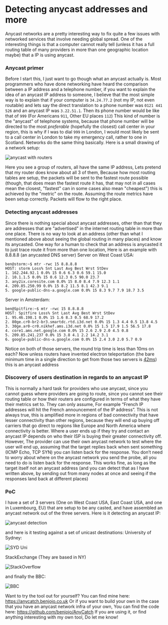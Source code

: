 
Detecting anycast addresses and more
===
Anycast networks are a pretty interesting way to fix quite a few issues with networked services that involve needing global spread.
One of the interesting things is that a computer cannot really tell (unless it has a full routing table of many providers in more than one geographic location maybe) that a IP is using anycast.

<h3>Anycast primer</h3>

Before I start this, I just want to go though what an anycast actually is.
Most programmers who have done networking have heard the comparison between a IP address and a telephone number, if you want to explain the idea of an anycast IP address to someone, I believe that the most simple way is to explain that if your computer is `34.24.77.2` (not my IP, not even routable) and lets say the direct translation to a phone number was `0121 441 526` and an anycast IP was `3.22.51.1`. Then its phone number would be like that of `999` (For Americans `911`, Other EU places `112`)
This kind of number is the "anycast" of telephone systems, because that phone number will be directed to the most *preferable* (hopefully the closest) call center in your region, this is why if I was to dial `999` in London, I would most likely be sent to a call center in London to take my emergency call, rather to one in Scotland.
Networks do the same thing basically.
Here is a small drawing of a network setup:

![anycast with routers](https://blog.benjojo.co.uk/asset/Kx5XPA0nxq)

Here you see a group of routers, all have the same IP address, Lets pretend that my router does know about all 3 of them, Because how most routing tables are setup, the packets will be sent to the fastest route possible (though, that does mean the fastest route it has, that may not in all cases mean the closest, "fastest" can in some cases also mean "cheapest") this is achieved by the "metric" on the route. Assuming the route metrics have been setup correctly. Packets will flow to the right place.

<h3>Detecting anycast addresses</h3>

Since there is nothing special about anycast addresses, other than that they are addresses that are "advertised" in the internet routing table in more than one place. There is no way to look at an address (other than what I mentioned above about seeing the global routing in many places) and know its anycasted.
One way for a human to check that an address is anycasted it to just trace route it from more than one location, Here is an example with 8.8.8.8 (an anycasted DNS server)
Server on West Coast USA:

```
ben@storm:~$ mtr -rwc 15 8.8.8.8
HOST: storm Loss% Snt Last Avg Best Wrst StDev
1. 162.244.92.1 0.0% 15 0.6 6.3 0.6 59.1 15.0
2. 10.1.1.5 0.0% 15 0.6 12.3 0.5 90.0 23.7
3. any2ix.coresite.com 0.0% 15 8.0 8.4 7.9 12.3 1.1
4. 209.85.250.99 0.0% 15 8.2 11.5 8.1 42.3 9.1
5. google-public-dns-a.google.com 0.0% 15 8.3 9.7 7.9 18.7 3.5
```

Server in Amsterdam:

```
ben@Spitfire:~$ mtr -rwc 15 8.8.8.8
HOST: Spitfire Loss% Snt Last Avg Best Wrst StDev
1. 95.46.198.1 0.0% 15 1.6 8.3 0.5 68.9 17.2
2. 80ge.cr0-br2-br3.smartdc.rtd.i3d.net 0.0% 15 1.3 4.4 0.5 13.8 4.5
3. 30ge.ar0-cr0.nikhef.ams.i3d.net 0.0% 15 1.5 17.9 1.5 56.5 17.8
4. core1.ams.net.google.com 0.0% 15 2.6 2.9 2.0 4.5 0.8
5. 209.85.241.237 0.0% 15 3.8 4.1 2.2 14.2 3.1
6. google-public-dns-a.google.com 0.0% 15 2.4 3.0 2.0 5.7 0.9
```

Notice on both of those servers, the round trip time is less than 10ms on each? Now unless routers have invented electron teleportation (the bare minimum time in a single direction to get from those two servers is [42ms](http://www.wolframalpha.com/input/?i=distance+between+LAX+and+AMS)) this is an anycast address
<h3>Discovery of users destination in regards to an anycast IP</h3>
This is normally a hard task for providers who use anycast, since you cannot guess where providers are going to route, since you cannot see their routing table or how their routers are configured in terms of what they have their metrics set to. They can only assume, For example “French IP addresses will hit the French announcement of the IP address”.
This is not always true, this is amplified more in regions of bad connectivity that have lesser connectivity than other regions, because they will end up buying off carriers that go direct to regions like Europe and North America where connectivity is better.
Where a user ends up if they try and contact an anycast IP depends on who their ISP is buying their greater connectivity off.
However, The provider can use their own anycast network to test where the user will end up, assuming that the target replies back when sent something (ICMP Echo, TCP SYN) you can listen back for the response. You don’t need to worry about where on the anycast network you send the probe, all you need to do is listen back for the response.
This works fine, as long as the target itself not an anycast address (and you can detect that as I have written above, by sending out from many nodes at once and seeing if the responses land back at different places)
<h3>PoC</h3>
I have a set of 3 servers (One on West Coast USA, East Coast USA, and one in Luxembourg, EU) that are setup to be any casted, and have assembled an anycast network out of the three servers.
Here is it detecting an anycast IP:

![anycast detection](https://blog.benjojo.co.uk/asset/6KqFDdwCqr)

and here is it testing against a set of unicast destinations:
University of Sydney:

![SYD Uni](https://blog.benjojo.co.uk/asset/5LbbWMakBj)

StackExchange (They are based in NY)

![StackOverflow](https://blog.benjojo.co.uk/asset/zWaW0E9IqA)

and finally the BBC:

![BBC](https://blog.benjojo.co.uk/asset/gECqxEup0S)

Want to try the tool out for yourself? You can find mine here: https://anycatch.benjojo.co.uk
Or if you want to build your own in the case that you have an anycast network infra of your own, You can find the code here: https://github.com/benjojo/AnyCatch
If you are using it, or find anything interesting with my own tool, Do let me know!
